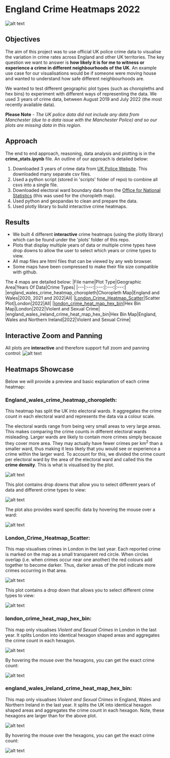 # England Crime Heatmaps 2022
![alt text](./images/crime_1.png)

## Objectives
The aim of this project was to use official UK police crime data to visualise the variation in crime rates across England and other UK territories. The key question we want to answer is **how likely it is for me to witness or experience a crime in different neighbourhoods of the UK**. An example use case for our visualisations would be if someone were moving house and wanted to understand how safe different neighbourhoods are. 

We wanted to test different geographic plot types (such as choropleths and hex bins) to experiment with different ways of representing the data. We used 3 years of crime data, between August 2019 and July 2022 (the most recently available data).

**Please Note** - *The UK police data did not include any data from Manchester (due to a data issue with the Manchester Police) and so our plots are missing data in this region.*

## Approach
The end to end approach, reasoning, data analysis and plotting is in the **crime_stats.ipynb** file. An outline of our approach is detailed below: 
1. Downloaded 3 years of crime data from [UK Police Website](https://data.police.uk/data/). This downloaded many separate csv files. 
2. Used a python script (stored in 'scripts' folder of repo) to combine all csvs into a single file. 
3. Downloaded electoral ward boundary data from the [Office for National Statistics](https://geoportal.statistics.gov.uk/search?q=wards) (this was used for the choropleth map). 
4. Used python and geopandas to clean and prepare the data.
5. Used plotly library to build interactive crime heatmaps. 

## Results
- We built 4 different **interactive** crime heatmaps (using the plotly library) which can be found under the 'plots' folder of this repo. 
- Plots that display multiple years of data or multiple crime types have drop downs to allow the user to select which years or crime types to view.
- All map files are html files that can be viewed by any web browser.
- Some maps have been compressed to make their file size compatible with github. 

The 4 maps are detailed below:
|File name|Plot Type|Geographic Area|Years Of Data|Crime Types|
|---|:---:|:---:|:---:|:---:|
|england_wales_crime_heatmap_choropleth|Choropleth Map|England and Wales|2020, 2021 and 2022|All|
|<a href="https://htmlpreview.github.io/?https://github.com/rhart-rup/england_crime_heatmaps_2022/blob/main/plots/London_Crime_Heatmap_Scatter.html">London_Crime_Heatmap_Scatter</a>|Scatter Plot|London|2022|All|
|<a href="https://htmlpreview.github.io/?https://github.com/rhart-rup/england_crime_heatmaps_2022/blob/main/plots/london_crime_heat_map_hex_bin.html">london_crime_heat_map_hex_bin</a>|Hex Bin Map|London|2022|Violent and Sexual Crime|
|england_wales_ireland_crime_heat_map_hex_bin|Hex Bin Map|England, Wales and Northern Ireland|2022|Violent and Sexual Crime|

## Interactive Zoom and Panning
All plots are **interactive** and therefore support full zoom and panning control:
![alt text](./images/zoom.png)

## Heatmaps Showcase
Below we will provide a preview and basic explanation of each crime heatmap:

### England_wales_crime_heatmap_choropleth:
This heatmap has split the UK into electoral wards. It aggregates the crime count in each electoral ward and represents the data via a colour scale. 

The electoral wards range from being very small areas to very large areas. This makes comparing the crime counts in different electoral wards misleading. Larger wards are likely to contain more crimes simply because they cover more area. They may actually have fewer crimes per km<sup>2</sup> than a smaller ward, thus making it less likely that you would see or experience a crime within the larger ward. To account for this, we divided the crime count per electoral ward by the area of the electoral ward and called this the **crime density**. This is what is visualised by the plot. 

![alt text](./images/england_choropleth_1_1.png)

This plot contains drop downs that allow you to select different years of data and different crime types to view: 

![alt text](./images/england_choropleth_2.jpeg)

The plot also provides ward specific data by hovering the mouse over a ward: 

![alt text](./images/england_choropleth_3.jpeg)

### London_Crime_Heatmap_Scatter:
This map visualises crimes in London in the last year. Each reported crime is marked on the map as a small transparent red circle. When circles overlap (i.e. when crimes occur near one another) the red colours add together to become darker. Thus, darker areas of the plot indicate more crimes occurring in that area.

![alt text](./images/london_scatter_1.png)

This plot contains a drop down that allows you to select different crime types to view: 

![alt text](./images/london_scatter_2.png)

### london_crime_heat_map_hex_bin:
This map only visualises *Violent and Sexual Crimes* in London in the last year. It splits London into identical hexagon shaped areas and aggregates the crime count in each hexagon. 

![alt text](./images/london_hex_1.png)

By hovering the mouse over the hexagons, you can get the exact crime count:  

![alt text](./images/london_hex_2.png)

### england_wales_ireland_crime_heat_map_hex_bin:
This map only visualises *Violent and Sexual Crimes* in England, Wales and Northern Ireland in the last year. It splits the UK into identical hexagon shaped areas and aggregates the crime count in each hexagon. Note, these hexagons are larger than for the above plot.

![alt text](./images/uk_hex_1.png)

By hovering the mouse over the hexagons, you can get the exact crime count:  

![alt text](./images/uk_hex_2.png)
